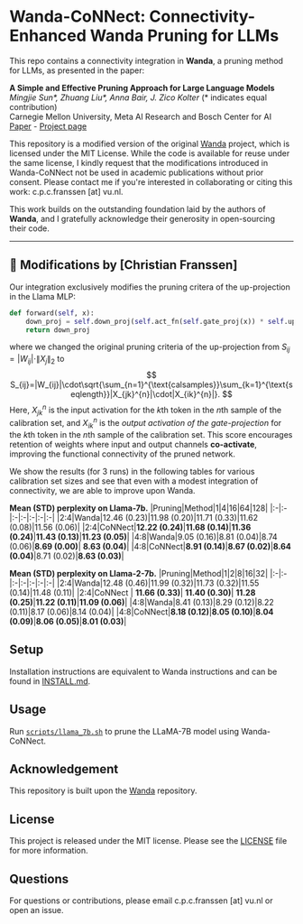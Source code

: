 # Wanda-CoNNect: Connectivity-Enhanced Wanda Pruning for LLMs
This repo contains a connectivity integration in **Wanda**, a pruning method for LLMs, as presented in the paper:

**A Simple and Effective Pruning Approach for Large Language Models** </br>
*Mingjie Sun\*, Zhuang Liu\*, Anna Bair, J. Zico Kolter* (* indicates equal contribution) <br>
Carnegie Mellon University, Meta AI Research and Bosch Center for AI  <br>
[Paper](https://arxiv.org/abs/2306.11695) - [Project page](https://eric-mingjie.github.io/wanda/home.html)

This repository is a modified version of the original [Wanda](https://github.com/locuslab/wanda) project, which is licensed under the MIT License. While the code is available for reuse under the same license, I kindly request that the modifications introduced in Wanda-CoNNect not be used in academic publications without prior consent. Please contact me if you're interested in collaborating or citing this work: c.p.c.franssen [at] vu.nl.

This work builds on the outstanding foundation laid by the authors of **Wanda**, and I gratefully acknowledge their generosity in open-sourcing their code.

--- 

## 🔧 Modifications by [Christian Franssen]
Our integration exclusively modifies the pruning critera of the up-projection in the Llama MLP:
```python
def forward(self, x):
    down_proj = self.down_proj(self.act_fn(self.gate_proj(x)) * self.up_proj(x))
    return down_proj
```
where we changed the original pruning criteria of the up-projection from $S_{ij}=|W_{ij}|\cdot\|X_{j}\|_{2}$ to 
$$
S_{ij}=|W_{ij}|\cdot\sqrt{\sum_{n=1}^{\text{calsamples}}\sum_{k=1}^{\text{seqlength}}|X_{jk}^{n}|\cdot|X_{ik}^{n}|}.
$$
Here, $X_{jk}^{n}$ is the input activation for the $k$th token in the $n$th sample of the calibration set, and $X_{ik}^{n}$ is the *output activation of the gate-projection* for the $k$th token in the $n$th sample of the calibration set. This score encourages retention of weights where input and output channels **co-activate**, improving the functional connectivity of the pruned network.

We show the results (for 3 runs) in the following tables for various calibration set sizes and see that even with a modest integration of connectivity, we are able to improve upon Wanda.

**Mean (STD) perplexity on Llama-7b.**
|Pruning|Method|1|4|16|64|128|
|:-|:-|:-|:-|:-|:-|:-|
|2:4|Wanda|12.46 (0.23)|11.98 (0.20)|11.71 (0.33)|11.62 (0.08)|11.56 (0.06)|
|2:4|CoNNect|**12.22 (0.24)**|**11.68 (0.14)**|**11.36 (0.24)**|**11.43 (0.13)**|**11.23 (0.05)**|
|4:8|Wanda|9.05 (0.16)|8.81 (0.04)|8.74 (0.06)|**8.69 (0.00)**| **8.63 (0.04)**|
|4:8|CoNNect|**8.91 (0.14)**|**8.67 (0.02)**|**8.64 (0.04)**|8.71 (0.02)|**8.63 (0.03)**|

**Mean (STD) perplexity on Llama-2-7b.**
|Pruning|Method|1|2|8|16|32|
|:-|:-|:-|:-|:-|:-|:-|
|2:4|Wanda|12.48 (0.46)|11.99 (0.32)|11.73 (0.32)|11.55 (0.14)|11.48 (0.11)|
|2:4|CoNNect | **11.66 (0.33)**| **11.40 (0.30)**| **11.28 (0.25)**|**11.22 (0.11)**|**11.09 (0.06)**|
|4:8|Wanda|8.41 (0.13)|8.29 (0.12)|8.22 (0.11)|8.17 (0.06)|8.14 (0.04)|
|4:8|CoNNect|**8.18 (0.12)**|**8.05 (0.10)**|**8.04 (0.09)**|**8.06 (0.05)**|**8.01 (0.03)**|

## Setup
Installation instructions are equivalent to Wanda instructions and can be found in [INSTALL.md](INSTALL.md).

## Usage
Run [`scripts/llama_7b.sh`](scripts/llama_7b.sh) to prune the LLaMA-7B model using Wanda-CoNNect.

## Acknowledgement
This repository is built upon the [Wanda](https://github.com/locuslab/wanda) repository.

## License
This project is released under the MIT license. Please see the [LICENSE](LICENSE) file for more information.

## Questions
For questions or contributions, please email c.p.c.franssen [at] vu.nl or open an issue.